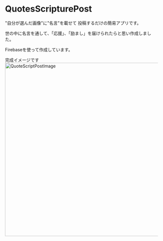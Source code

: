 # QuotesScripturePost

"自分が選んだ画像"に"名言"を載せて
投稿するだけの簡易アプリです。

世の中に名言を通して、「応援」、「励まし」を届けられたらと思い作成しました。

Firebaseを使って作成しています。



完成イメージです
<br>
<img width="572" alt="QuoteScriptPostImage" src="https://user-images.githubusercontent.com/46615146/76678188-1aea4e00-6619-11ea-94a0-098843470ff7.png">
